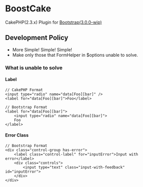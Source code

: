 # BoostCake

CakePHP(2.3.x) Plugin for [Bootstrap(3.0.0-wip)](https://github.com/twitter/bootstrap/tree/3.0.0-wip)

## Development Policy

* More Simple! Simple! Simple!
* Make only those that FormHelper in $options unable to solve.

### What is unable to solve

#### Label

	// CakePHP Format
	<input type="radio" name="data[Foo][bar]" />
	<label for="data[Foo][bar]">Foo</label>
	
	// Bootstrap Format
	<label for="data[Foo][bar]">
		<input type="radio" name="data[Foo][bar]">
		Foo
	</label>


#### Error Class

	// Bootstrap Format
	<div class="control-group has-error">
		<label class="control-label" for="inputError">Input with error</label>
		<div class="controls">
			<input type="text" class="input-with-feedback" id="inputError">
		</div>
	</div>

